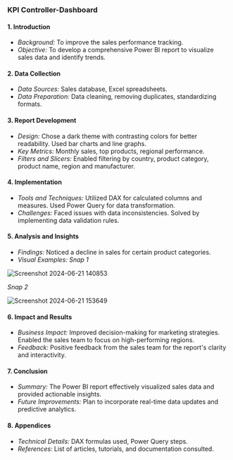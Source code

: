 ### KPI Controller-Dashboard

#### 1. Introduction
- *Background:* To improve the sales performance tracking.
- *Objective:* To develop a comprehensive Power BI report to visualize sales data and identify trends.

#### 2. Data Collection
- *Data Sources:* Sales database, Excel spreadsheets.
- *Data Preparation:* Data cleaning, removing duplicates, standardizing formats.

#### 3. Report Development
- *Design:* Chose a dark theme with contrasting colors for better readability. Used bar charts and line graphs.
- *Key Metrics:* Monthly sales, top products, regional performance.
- *Filters and Slicers:* Enabled filtering by country, product category, product name, region and manufacturer.

#### 4. Implementation
- *Tools and Techniques:* Utilized DAX for calculated columns and measures. Used Power Query for data transformation.
- *Challenges:* Faced issues with data inconsistencies. Solved by implementing data validation rules.

#### 5. Analysis and Insights
- *Findings:* Noticed a decline in sales for certain product categories.
- *Visual Examples:* 
*Snap 1*

![Screenshot 2024-06-21 140853](https://github.com/Arpan-bot/Test/assets/68177382/ff3bf37e-7d07-4dc8-b911-d61d46151073)

*Snap 2*

![Screenshot 2024-06-21 153649](https://github.com/Arpan-bot/Test/assets/68177382/dd81676a-d880-40fd-adaf-e7d2cb4e4201)


#### 6. Impact and Results
- *Business Impact:* Improved decision-making for marketing strategies. Enabled the sales team to focus on high-performing regions.
- *Feedback:* Positive feedback from the sales team for the report's clarity and interactivity.

#### 7. Conclusion
- *Summary:* The Power BI report effectively visualized sales data and provided actionable insights.
- *Future Improvements:* Plan to incorporate real-time data updates and predictive analytics.

#### 8. Appendices
- *Technical Details:* DAX formulas used, Power Query steps.
- *References:* List of articles, tutorials, and documentation consulted.
